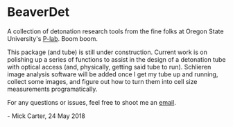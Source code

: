 # BeaverDet
A collection of detonation research tools from the fine folks at Oregon State University's [P-lab](http://research.engr.oregonstate.edu/blunckgroup/propulsion-laboratory). Boom boom.

This package (and tube) is still under construction. Current work is on polishing up a series of functions to assist in the design of a detonation tube with optical access (and, physically, getting said tube to run). Schlieren image analysis software will be added once I get my tube up and running, collect some images, and figure out how to turn them into cell size measurements programatically.

For any questions or issues, feel free to shoot me an [email](mailto:cartemic@oregonstate.edu).

\- Mick Carter, 24 May 2018
